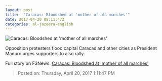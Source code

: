```yaml
---
layout: post
title:  "Caracas: Bloodshed at 'mother of all marches'"
date: 2017-04-20 08:11:47Z
categories: al-jazeera-english
---
```


![Caracas: Bloodshed at 'mother of all marches'](http://www.aljazeera.com/mritems/Images/2017/4/20/eae2abc1bfb34fa2aaad85fd0d626628_18.jpg)

Opposition protesters flood capital Caracas and other cities as President Maduro urges supporters to also rally.


Full story on F3News: [Caracas: Bloodshed at 'mother of all marches'](http://www.f3nws.com/n/chgcdC)

> Posted on: Thursday, April 20, 2017 1:11:47 PM
